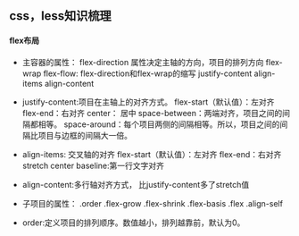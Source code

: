 ## css，less知识梳理

#### flex布局

- 主容器的属性：
flex-direction  属性决定主轴的方向，项目的排列方向
flex-wrap
flex-flow: flex-direction和flex-wrap的缩写
justify-content
align-items
align-content

- justify-content:项目在主轴上的对齐方式。
flex-start（默认值）：左对齐
flex-end：右对齐
center： 居中
space-between：两端对齐，项目之间的间隔都相等。
space-around：每个项目两侧的间隔相等。所以，项目之间的间隔比项目与边框的间隔大一倍。

- align-items: 交叉轴的对齐
flex-start（默认值）：左对齐
flex-end：右对齐
stretch
center
baseline:第一行文字对齐

- align-content:多行轴对齐方式，
比justify-content多了stretch值

- 子项目的属性：
.order
.flex-grow
.flex-shrink
.flex-basis
.flex
.align-self

- order:定义项目的排列顺序。数值越小，排列越靠前，默认为0。


